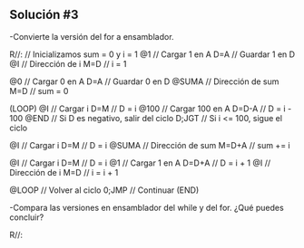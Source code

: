 ## Solución #3

-Convierte la versión del for a ensamblador.

R//:
// Inicializamos sum = 0 y i = 1
@1          // Cargar 1 en A
D=A         // Guardar 1 en D
@I          // Dirección de i
M=D         // i = 1

@0          // Cargar 0 en A
D=A         // Guardar 0 en D
@SUMA       // Dirección de sum
M=D         // sum = 0

(LOOP)
@I          // Cargar i
D=M         // D = i
@100        // Cargar 100 en A
D=D-A       // D = i - 100
@END        // Si D es negativo, salir del ciclo
D;JGT       // Si i <= 100, sigue el ciclo

@I          // Cargar i
D=M         // D = i
@SUMA       // Dirección de sum
M=D+A       // sum += i

@I          // Cargar i
D=M         // D = i
@1          // Cargar 1 en A
D=D+A       // D = i + 1
@I          // Dirección de i
M=D         // i = i + 1

@LOOP       // Volver al ciclo
0;JMP       // Continuar
(END)


-Compara las versiones en ensamblador del while y del for. ¿Qué puedes concluir?

R//:
